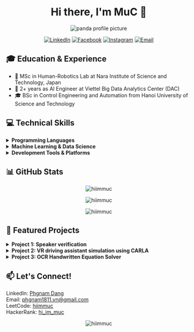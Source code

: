 <h1 align="center">Hi there, I'm MuC 👋</h1>
<p align="center">
  <img src="https://github.com/hiimmuc/hiimmuc/blob/master/panda.jpeg" alt="panda profile picture" width="200px">
</p>
<p align="center">
  <a href="https://www.linkedin.com/in/phgnam-dang/"><img src="https://img.shields.io/badge/LinkedIn-0077B5?style=for-the-badge&logo=linkedin&logoColor=white" alt="LinkedIn"></a>
  <a href="https://www.facebook.com/phgnam1811"><img src="https://img.shields.io/badge/Facebook-1877F2?style=for-the-badge&logo=facebook&logoColor=white" alt="Facebook"></a>
  <a href="https://www.instagram.com/_mot_con_muc_"><img src="https://img.shields.io/badge/Instagram-E4405F?style=for-the-badge&logo=instagram&logoColor=white" alt="Instagram"></a>
  <a href="mailto:phgnam1811.vn@gmail.com"><img src="https://img.shields.io/badge/Email-D14836?style=for-the-badge&logo=gmail&logoColor=white" alt="Email"></a>
</p>

## 🎓 Education & Experience

- 🤖 MSc in Human-Robotics Lab at Nara Institute of Science and Technology, Japan
- 💼 2+ years as AI Engineer at Viettel Big Data Analytics Center (DAC)
- 🎓 BSc in Control Engineering and Automation from Hanoi University of Science and Technology

## 💻 Technical Skills
<details>
  <summary><b>Programming Languages</b></summary>
  <br>
  <p align="left">
    <img src="https://raw.githubusercontent.com/devicons/devicon/master/icons/python/python-original.svg" alt="python" width="40" height="40"/>
    <img src="https://raw.githubusercontent.com/devicons/devicon/master/icons/c/c-original.svg" alt="c" width="40" height="40"/>
    <img src="https://raw.githubusercontent.com/devicons/devicon/master/icons/cplusplus/cplusplus-original.svg" alt="cplusplus" width="40" height="40"/>
    <img src="https://raw.githubusercontent.com/devicons/devicon/master/icons/csharp/csharp-original.svg" alt="csharp" width="40" height="40"/>
    <img src="https://www.vectorlogo.zone/logos/dartlang/dartlang-icon.svg" alt="dart" width="40" height="40"/>
    <img src="https://raw.githubusercontent.com/devicons/devicon/master/icons/javascript/javascript-original.svg" alt="javascript" width="40" height="40"/>
  </p>
</details>
<details>
  <summary><b>Machine Learning & Data Science</b></summary>
  <br>
  <p align="left">
    <img src="https://www.vectorlogo.zone/logos/pytorch/pytorch-icon.svg" alt="pytorch" width="40" height="40"/>
    <img src="https://www.vectorlogo.zone/logos/tensorflow/tensorflow-icon.svg" alt="tensorflow" width="40" height="40"/>
    <img src="https://raw.githubusercontent.com/devicons/devicon/2ae2a900d2f041da66e950e4d48052658d850630/icons/pandas/pandas-original.svg" alt="pandas" width="40" height="40"/>
    <img src="https://upload.wikimedia.org/wikipedia/commons/0/05/Scikit_learn_logo_small.svg" alt="scikit_learn" width="40" height="40"/>
    <img src="https://seaborn.pydata.org/_images/logo-mark-lightbg.svg" alt="seaborn" width="40" height="40"/>
    <img src="https://www.vectorlogo.zone/logos/opencv/opencv-icon.svg" alt="opencv" width="40" height="40"/>
  </p>
</details>
<details>
  <summary><b>Development Tools & Platforms</b></summary>
  <br>
  <p align="left">
    <img src="https://raw.githubusercontent.com/devicons/devicon/master/icons/docker/docker-original-wordmark.svg" alt="docker" width="40" height="40"/>
    <img src="https://www.vectorlogo.zone/logos/git-scm/git-scm-icon.svg" alt="git" width="40" height="40"/>
    <img src="https://raw.githubusercontent.com/devicons/devicon/master/icons/linux/linux-original.svg" alt="linux" width="40" height="40"/>
    <img src="https://www.vectorlogo.zone/logos/google_cloud/google_cloud-icon.svg" alt="gcp" width="40" height="40"/>
    <img src="https://www.vectorlogo.zone/logos/flutterio/flutterio-icon.svg" alt="flutter" width="40" height="40"/>
    <img src="https://upload.wikimedia.org/wikipedia/commons/0/0b/Qt_logo_2016.svg" alt="qt" width="40" height="40"/>
    <img src="https://cdn.worldvectorlogo.com/logos/arduino-1.svg" alt="arduino" width="40" height="40"/>
    <img src="https://raw.githubusercontent.com/kenangundogan/fontisto/036b7eca71aab1bef8e6a0518f7329f13ed62f6b/icons/svg/brand/unreal-engine.svg" alt="unreal" width="40" height="40"/>
    <img src="https://upload.wikimedia.org/wikipedia/commons/2/21/Matlab_Logo.png" alt="matlab" width="40" height="40"/>
  </p>
</details>

## 📊 GitHub Stats
<p align="center">
  <img width="42%" src="https://github-readme-stats.vercel.app/api/top-langs?username=hiimmuc&show_icons=true&theme=radical&layout=compact" alt="hiimmuc" />
</p>

<p align="center">
  <img width="48%" src="https://github-readme-stats.vercel.app/api?username=hiimmuc&show_icons=true&theme=radical" alt="hiimmuc" />
</p>

<p align="center">
   <img width="48%" src="https://github-readme-streak-stats.herokuapp.com/?user=hiimmuc&theme=radical" alt="hiimmuc" />
</p>



## 🚀 Featured Projects
<details>
  <summary><b>Project 1: Speaker verification</b></summary>
  <br>
  <ul>
    <li> Extract embeddings from two onset voice audio files </li>
    <li> Calculate cosine similarity between those embedding to determine whether they belong to the same person</li>
  </ul>
  <p>
    <a href="https://github.com/hiimmuc/SpeakerVerification">View Project</a>
  </p>
</details>

<details>
  <summary><b>Project 2: VR driving assistant simulation using CARLA</b></summary>
  <br>
  <p>Haptic shared control for VR driving 🚙 + eye tracking 👀 simulator based on CARLA for driving assistant research</p>
  <p>
    <a href="https://github.com/hiimmuc/DReyeVR-with-Haptic-shared-Control">View Project</a>
  </p>
</details>

<details>
  <summary><b>Project 3: OCR Handwritten Equation Solver</b></summary>
  <br>
  <ul>
    <li>Detect multiple equations in an image</li>
    <li>Recognize handwritten mathematical symbols and characters</li>
    <li>Solve systems of equations</li>
    <li>Display the results with proper mathematical formatting</li>
  </ul>
  <p>
    <a href="https://github.com/hiimmuc/OCR-Handwritten-equations-solver">View Project</a>
  </p>
</details>

## 📫 Let's Connect!

LinkedIn: <a href="https://www.linkedin.com/in/phgnam-dang/"> Phgnam Dang </a> </br>
Email: <a href="https://www.linkedin.com/in/phgnam-dang/"> phgnam1811.vn@gmail.com </a> </br> 
LeetCode: <a href="https://www.leetcode.com/hiimmuc"> hiimmuc </a> </br>
HackerRank: <a href="https://www.hackerrank.com/hi_im_muc"> hi_im_muc </a> </br>    

<p align="center">
  <img src="https://komarev.com/ghpvc/?username=hiimmuc&label=Profile%20views&color=0e75b6&style=flat" alt="hiimmuc" />
</p>
